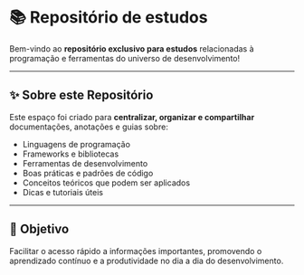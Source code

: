 # 📚 Repositório de estudos

Bem-vindo ao **repositório exclusivo para estudos** relacionadas à programação e ferramentas do universo de desenvolvimento!

---

## ✨ Sobre este Repositório

Este espaço foi criado para **centralizar, organizar e compartilhar** documentações, anotações e guias sobre:

- Linguagens de programação
- Frameworks e bibliotecas
- Ferramentas de desenvolvimento
- Boas práticas e padrões de código
- Conceitos teóricos que podem ser aplicados
- Dicas e tutoriais úteis

---

## 🚀 Objetivo

Facilitar o acesso rápido a informações importantes, promovendo o aprendizado contínuo e a produtividade no dia a dia do desenvolvimento.
